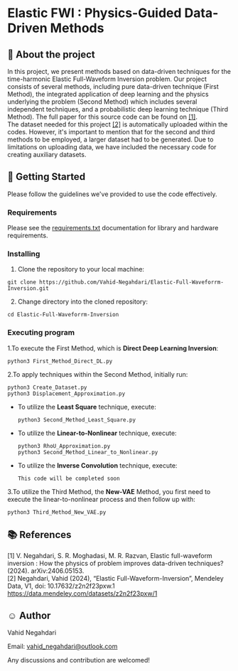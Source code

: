 # Elastic FWI : Physics-Guided Data-Driven Methods 

## :art: About the project
In this project, we present methods based on data-driven techniques for the time-harmonic Elastic
Full-Waveform Inversion problem. Our project consists of several methods, including pure data-driven
technique (First Method), the integrated application of deep learning and the physics underlying 
the problem (Second Method) which includes several independent techniques, and a probabilistic
deep learning technique (Third Method). The full paper for this source code can be found on [[1]](#1).\
The dataset needed for this project [[2]](#2) is automatically uploaded within the codes. However, it's
important to mention that for the second and third methods to be employed, a larger dataset
had to be generated. Due to limitations on uploading data, we have included the necessary code
for creating auxiliary datasets.
## :key: Getting Started
Please follow the guidelines we've provided to use the code effectively.
### Requirements
Please see the 
[requirements.txt](https://github.com/Vahid-Negahdari/Inverse_Elastic_Scattering/blob/main/requirements.txt) 
documentation for library and hardware requirements.
### Installing
1. Clone the repository to your local machine:
``` 
git clone https://github.com/Vahid-Negahdari/Elastic-Full-Waveforrm-Inversion.git
```

2. Change directory into the cloned repository:
``` 
cd Elastic-Full-Waveforrm-Inversion
```
### Executing program

1.To execute the First Method, which is **Direct Deep Learning Inversion**:
``` 
python3 First_Method_Direct_DL.py
```
2.To apply techniques within the Second Method, initially run:
``` 
python3 Create_Dataset.py
python3 Displacement_Approximation.py
```    
* To utilize the **Least Square** technique, execute:
  ``` 
  python3 Second_Method_Least_Square.py
  ```
* To utilize the **Linear-to-Nonlinear** technique, execute:
  ``` 
  python3 RhoU_Approximation.py
  python3 Second_Method_Linear_to_Nonlinear.py
  ```  
* To utilize the **Inverse Convolution** technique, execute:
  ``` 
  This code will be completed soon
  ```  
3.To utilize the Third Method, the **New-VAE** Method,
you first need to execute the linear-to-nonlinear process and then follow up with:
```
python3 Third_Method_New_VAE.py
```

## :books: References 
<a id="1">[1]</a> 
V. Negahdari, S. R. Moghadasi, M. R. Razvan, Elastic full-waveform inversion : How the physics of problem improves data-driven techniques? (2024). arXiv:2406.05153.\
<a id="2">[2]</a> 
Negahdari, Vahid (2024), “Elastic Full-Waveform-Inversion”,
Mendeley Data, V1, doi: 10.17632/z2n2f23pxw.1 <https://data.mendeley.com/datasets/z2n2f23pxw/1>

## :relaxed: Author  
Vahid Negahdari

Email:  <vahid_negahdari@outlook.com>

Any discussions and contribution are welcomed!
